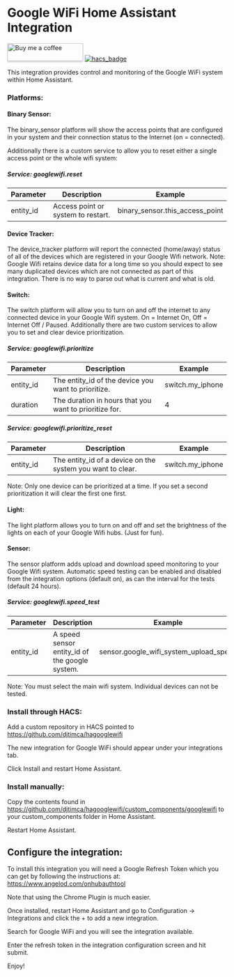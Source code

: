 # Google WiFi Home Assistant Integration

<a target="_blank" href="https://www.buymeacoffee.com/djtimca"><img src="https://www.buymeacoffee.com/assets/img/custom_images/orange_img.png" alt="Buy me a coffee" style="height: 41px !important;width: 174px !important;box-shadow: 0px 3px 2px 0px rgba(190, 190, 190, 0.5) !important;-webkit-box-shadow: 0px 3px 2px 0px rgba(190, 190, 190, 0.5) !important;"></a> [![hacs_badge](https://img.shields.io/badge/HACS-Default-orange.svg?style=for-the-badge)](https://github.com/custom-components/hacs)


This integration provides control and monitoring of the Google WiFi system within Home Assistant.

### Platforms:

#### Binary Sensor:

The binary_sensor platform will show the access points that are configured in your system and their connection status to the Internet (on = connected). 

Additionally there is a custom service to allow you to reset either a single access point or the whole wifi system:

##### Service: googlewifi.reset

|Parameter|Description|Example|
|-|-|-|
|entity_id|Access point or system to restart.|binary_sensor.this_access_point|

#### Device Tracker:

The device_tracker platform will report the connected (home/away) status of all of the devices which are registered in your Google Wifi network. Note: Google Wifi retains device data for a long time so you should expect to see many duplicated devices which are not connected as part of this integration. There is no way to parse out what is current and what is old.

#### Switch:

The switch platform will allow you to turn on and off the internet to any connected device in your Google Wifi system. On = Internet On, Off = Internet Off / Paused. Additionally there are two custom services to allow you to set and clear device prioritization.

##### Service: googlewifi.prioritize

|Parameter|Description|Example|
|-|-|-|
|entity_id|The entity_id of the device you want to prioritize.|switch.my_iphone|
|duration|The duration in hours that you want to prioritize for.|4|

##### Service: googlewifi.prioritize_reset

|Parameter|Description|Example|
|-|-|-|
|entity_id|The entity_id of a device on the system you want to clear.|switch.my_iphone|

Note: Only one device can be prioritized at a time. If you set a second prioritization it will clear the first one first.

#### Light:

The light platform allows you to turn on and off and set the brightness of the lights on each of your Google Wifi hubs. (Just for fun).

#### Sensor:

The sensor platform adds upload and download speed monitoring to your Google Wifi system. Automatic speed testing can be enabled and disabled from the integration options (default on), as can the interval for the tests (default 24 hours).

##### Service: googlewifi.speed_test

|Parameter|Description|Example|
|-|-|-|
|entity_id|A speed sensor entity_id of the google system.|sensor.google_wifi_system_upload_speed

Note: You must select the main wifi system. Individual devices can not be tested.

### Install through HACS:

Add a custom repository in HACS pointed to https://github.com/djtimca/hagooglewifi

The new integration for Google WiFi should appear under your integrations tab.

Click Install and restart Home Assistant.

### Install manually:

Copy the contents found in https://github.com/djtimca/hagooglewifi/custom_components/googlewifi to your custom_components folder in Home Assistant.

Restart Home Assistant.

## Configure the integration:

To install this integration you will need a Google Refresh Token which you can get by following the instructions at: https://www.angelod.com/onhubauthtool

Note that using the Chrome Plugin is much easier.

Once installed, restart Home Assistant and go to Configuration -> Integrations and click the + to add a new integration.

Search for Google WiFi and you will see the integration available.

Enter the refresh token in the integration configuration screen and hit submit.

Enjoy!
